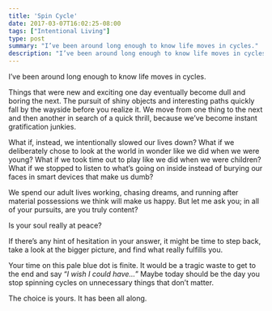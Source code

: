 ```yaml
---
title: 'Spin Cycle'
date: 2017-03-07T16:02:25-08:00
tags: ["Intentional Living"]
type: post
summary: "I’ve been around long enough to know life moves in cycles."
description: "I’ve been around long enough to know life moves in cycles."
---
```


I’ve been around long enough to know life moves in cycles.<!--more-->

Things that were new and exciting one day eventually become dull and boring the next. The pursuit of shiny objects and interesting paths quickly fall by the wayside before you realize it. We move from one thing to the next and then another in search of a quick thrill, because we’ve become instant gratification junkies.

What if, instead, we intentionally slowed our lives down? What if we deliberately chose to look at the world in wonder like we did when we were young? What if we took time out to play like we did when we were children? What if we stopped to listen to what’s going on inside instead of burying our faces in smart devices that make us dumb?

We spend our adult lives working, chasing dreams, and running after material possessions we think will make us happy. But let me ask you; in all of your pursuits, are you truly content?

Is your soul really at peace?

If there’s any hint of hesitation in your answer, it might be time to step back, take a look at the bigger picture, and find what really fulfills you.

Your time on this pale blue dot is finite. It would be a tragic waste to get to the end and say “_I wish I could have…_” Maybe today should be the day you stop spinning cycles on unnecessary things that don’t matter.

The choice is yours. It has been all along.